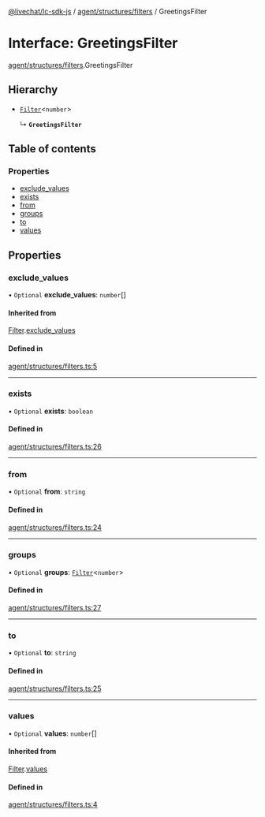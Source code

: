 [@livechat/lc-sdk-js](../README.md) / [agent/structures/filters](../modules/agent_structures_filters.md) / GreetingsFilter

# Interface: GreetingsFilter

[agent/structures/filters](../modules/agent_structures_filters.md).GreetingsFilter

## Hierarchy

- [`Filter`](agent_structures_filters.Filter.md)<`number`\>

  ↳ **`GreetingsFilter`**

## Table of contents

### Properties

- [exclude\_values](agent_structures_filters.GreetingsFilter.md#exclude_values)
- [exists](agent_structures_filters.GreetingsFilter.md#exists)
- [from](agent_structures_filters.GreetingsFilter.md#from)
- [groups](agent_structures_filters.GreetingsFilter.md#groups)
- [to](agent_structures_filters.GreetingsFilter.md#to)
- [values](agent_structures_filters.GreetingsFilter.md#values)

## Properties

### exclude\_values

• `Optional` **exclude\_values**: `number`[]

#### Inherited from

[Filter](agent_structures_filters.Filter.md).[exclude_values](agent_structures_filters.Filter.md#exclude_values)

#### Defined in

[agent/structures/filters.ts:5](https://github.com/livechat/lc-sdk-js/blob/8462be9/src/agent/structures/filters.ts#L5)

___

### exists

• `Optional` **exists**: `boolean`

#### Defined in

[agent/structures/filters.ts:26](https://github.com/livechat/lc-sdk-js/blob/8462be9/src/agent/structures/filters.ts#L26)

___

### from

• `Optional` **from**: `string`

#### Defined in

[agent/structures/filters.ts:24](https://github.com/livechat/lc-sdk-js/blob/8462be9/src/agent/structures/filters.ts#L24)

___

### groups

• `Optional` **groups**: [`Filter`](agent_structures_filters.Filter.md)<`number`\>

#### Defined in

[agent/structures/filters.ts:27](https://github.com/livechat/lc-sdk-js/blob/8462be9/src/agent/structures/filters.ts#L27)

___

### to

• `Optional` **to**: `string`

#### Defined in

[agent/structures/filters.ts:25](https://github.com/livechat/lc-sdk-js/blob/8462be9/src/agent/structures/filters.ts#L25)

___

### values

• `Optional` **values**: `number`[]

#### Inherited from

[Filter](agent_structures_filters.Filter.md).[values](agent_structures_filters.Filter.md#values)

#### Defined in

[agent/structures/filters.ts:4](https://github.com/livechat/lc-sdk-js/blob/8462be9/src/agent/structures/filters.ts#L4)
